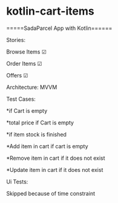 # kotlin-cart-items

=====SadaParcel App with Kotlin======


Stories:

Browse Items ☑

Order Items ☑

Offers ☑

Architecture: MVVM

Test Cases:

*if Cart is empty

*total price if Cart is empty

*if item stock is finished

*Add item in cart if cart is empty

*Remove item in cart if it does not exist

*Update item in cart if it does not exist

Ui Tests:

Skipped because of time constraint

